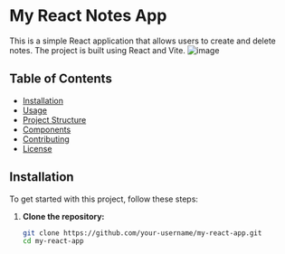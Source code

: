 # My React Notes App

This is a simple React application that allows users to create and delete notes. The project is built using React and Vite.
![image](https://github.com/deepanshu2001/mynotes/assets/44342782/94f194f3-aeb9-4186-ab3d-dc5de0ad5039)
## Table of Contents


- [Installation](#installation)
- [Usage](#usage)
- [Project Structure](#project-structure)
- [Components](#components)
- [Contributing](#contributing)
- [License](#license)

## Installation

To get started with this project, follow these steps:

1. **Clone the repository:**
   ```bash
   git clone https://github.com/your-username/my-react-app.git
   cd my-react-app
